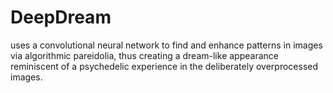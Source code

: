 # DeepDream
uses a convolutional neural network to find and enhance patterns in images via algorithmic pareidolia, thus creating a dream-like appearance reminiscent of a psychedelic experience in the deliberately overprocessed images.
